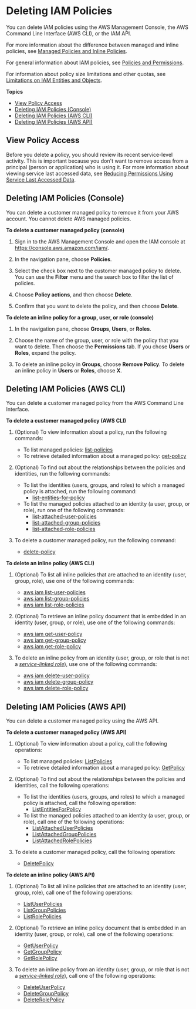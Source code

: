 # Deleting IAM Policies<a name="access_policies_manage-delete"></a>

You can delete IAM policies using the AWS Management Console, the AWS Command Line Interface \(AWS CLI\), or the IAM API\.

For more information about the difference between managed and inline policies, see [Managed Policies and Inline Policies](access_policies_managed-vs-inline.md)\. 

For general information about IAM policies, see [Policies and Permissions](access_policies.md)\.

For information about policy size limitations and other quotas, see [Limitations on IAM Entities and Objects](reference_iam-limits.md)\.

**Topics**
+ [View Policy Access](#manage-delete_prerequisites)
+ [Deleting IAM Policies \(Console\)](#delete-managed-policy)
+ [Deleting IAM Policies \(AWS CLI\)](#delete-policies-cli-api)
+ [Deleting IAM Policies \(AWS API\)](#delete-policies-api)

## View Policy Access<a name="manage-delete_prerequisites"></a>

Before you delete a policy, you should review its recent service\-level activity\. This is important because you don't want to remove access from a principal \(person or application\) who is using it\. For more information about viewing service last accessed data, see [Reducing Permissions Using Service Last Accessed Data](access_policies_access-advisor.md)\.

## Deleting IAM Policies \(Console\)<a name="delete-managed-policy"></a>

You can delete a customer managed policy to remove it from your AWS account\. You cannot delete AWS managed policies\.

**To delete a customer managed policy \(console\)**

1. Sign in to the AWS Management Console and open the IAM console at [https://console\.aws\.amazon\.com/iam/](https://console.aws.amazon.com/iam/)\.

1. In the navigation pane, choose **Policies**\.

1. Select the check box next to the customer managed policy to delete\. You can use the **Filter** menu and the search box to filter the list of policies\.

1. Choose **Policy actions**, and then choose **Delete**\.

1. Confirm that you want to delete the policy, and then choose **Delete**\.

**To delete an inline policy for a group, user, or role \(console\)**

1. In the navigation pane, choose **Groups**, **Users**, or **Roles**\.

1. Choose the name of the group, user, or role with the policy that you want to delete\. Then choose the **Permissions** tab\. If you chose **Users** or **Roles**, expand the policy\.

1. To delete an inline policy in **Groups**, choose **Remove Policy**\. To delete an inline policy in **Users** or **Roles**, choose **X**\. 

## Deleting IAM Policies \(AWS CLI\)<a name="delete-policies-cli-api"></a>

You can delete a customer managed policy from the AWS Command Line Interface\.

**To delete a customer managed policy \(AWS CLI\)**

1. \(Optional\) To view information about a policy, run the following commands:
   + To list managed policies: [list\-policies](https://docs.aws.amazon.com/cli/latest/reference/iam/list-policies.html)
   + To retrieve detailed information about a managed policy: [get\-policy](https://docs.aws.amazon.com/cli/latest/reference/iam/get-policy.html)

1. \(Optional\) To find out about the relationships between the policies and identities, run the following commands:
   + To list the identities \(users, groups, and roles\) to which a managed policy is attached, run the following command: 
     + [list\-entities\-for\-policy](https://docs.aws.amazon.com/cli/latest/reference/iam/list-entities-for-policy.html)
   + To list the managed policies attached to an identity \(a user, group, or role\), run one of the following commands:
     + [list\-attached\-user\-policies](https://docs.aws.amazon.com/cli/latest/reference/iam/list-attached-user-policies.html)
     + [list\-attached\-group\-policies](https://docs.aws.amazon.com/cli/latest/reference/iam/list-attached-group-policies.html)
     + [list\-attached\-role\-policies](https://docs.aws.amazon.com/cli/latest/reference/iam/list-attached-role-policies.html)

1. To delete a customer managed policy, run the following command:
   + [delete\-policy](https://docs.aws.amazon.com/cli/latest/reference/iam/delete-policy.html)

**To delete an inline policy \(AWS CLI\)**

1. \(Optional\) To list all inline policies that are attached to an identity \(user, group, role\), use one of the following commands:
   + [aws iam list\-user\-policies](https://docs.aws.amazon.com/cli/latest/reference/iam/list-user-policies.html)
   + [aws iam list\-group\-policies](https://docs.aws.amazon.com/cli/latest/reference/iam/list-group-policies.html)
   + [aws iam list\-role\-policies](https://docs.aws.amazon.com/cli/latest/reference/iam/list-role-policies.html)

1. \(Optional\) To retrieve an inline policy document that is embedded in an identity \(user, group, or role\), use one of the following commands:
   + [aws iam get\-user\-policy](https://docs.aws.amazon.com/cli/latest/reference/iam/get-user-policy.html)
   + [aws iam get\-group\-policy](https://docs.aws.amazon.com/cli/latest/reference/iam/get-group-policy.html)
   + [aws iam get\-role\-policy](https://docs.aws.amazon.com/cli/latest/reference/iam/get-role-policy.html)

1. To delete an inline policy from an identity \(user, group, or role that is not a *[service\-linked role](id_roles_terms-and-concepts.md#iam-term-service-linked-role)*\), use one of the following commands:
   + [aws iam delete\-user\-policy](https://docs.aws.amazon.com/cli/latest/reference/iam/delete-user-policy.html)
   + [aws iam delete\-group\-policy](https://docs.aws.amazon.com/cli/latest/reference/iam/delete-group-policy.html)
   + [aws iam delete\-role\-policy](https://docs.aws.amazon.com/cli/latest/reference/iam/delete-role-policy.html)

## Deleting IAM Policies \(AWS API\)<a name="delete-policies-api"></a>

You can delete a customer managed policy using the AWS API\.

**To delete a customer managed policy \(AWS API\)**

1. \(Optional\) To view information about a policy, call the following operations:
   + To list managed policies: [ListPolicies](https://docs.aws.amazon.com/IAM/latest/APIReference/API_ListPolicies.html)
   + To retrieve detailed information about a managed policy: [GetPolicy](https://docs.aws.amazon.com/IAM/latest/APIReference/API_GetPolicy.html)

1. \(Optional\) To find out about the relationships between the policies and identities, call the following operations:
   + To list the identities \(users, groups, and roles\) to which a managed policy is attached, call the following operation: 
     + [ListEntitiesForPolicy](https://docs.aws.amazon.com/IAM/latest/APIReference/API_ListEntitiesForPolicy.html)
   + To list the managed policies attached to an identity \(a user, group, or role\), call one of the following operations:
     + [ListAttachedUserPolicies](https://docs.aws.amazon.com/IAM/latest/APIReference/API_ListAttachedUserPolicies.html)
     + [ListAttachedGroupPolicies](https://docs.aws.amazon.com/IAM/latest/APIReference/API_ListAttachedGroupPolicies.html)
     + [ListAttachedRolePolicies](https://docs.aws.amazon.com/IAM/latest/APIReference/API_ListAttachedRolePolicies.html)

1. To delete a customer managed policy, call the following operation:
   + [DeletePolicy](https://docs.aws.amazon.com/IAM/latest/APIReference/API_DeletePolicy.html)

**To delete an inline policy \(AWS API\)**

1. \(Optional\) To list all inline policies that are attached to an identity \(user, group, role\), call one of the following operations:
   + [ListUserPolicies](https://docs.aws.amazon.com/IAM/latest/APIReference/API_ListUserPolicies.html)
   + [ListGroupPolicies](https://docs.aws.amazon.com/IAM/latest/APIReference/API_ListGroupPolicies.html)
   + [ListRolePolicies](https://docs.aws.amazon.com/IAM/latest/APIReference/API_ListRolePolicies.html)

1. \(Optional\) To retrieve an inline policy document that is embedded in an identity \(user, group, or role\), call one of the following operations:
   + [GetUserPolicy](https://docs.aws.amazon.com/IAM/latest/APIReference/API_GetUserPolicy.html)
   + [GetGroupPolicy](https://docs.aws.amazon.com/IAM/latest/APIReference/API_GetGroupPolicy.html)
   + [GetRolePolicy](https://docs.aws.amazon.com/IAM/latest/APIReference/API_GetRolePolicy.html)

1. To delete an inline policy from an identity \(user, group, or role that is not a *[service\-linked role](id_roles_terms-and-concepts.md#iam-term-service-linked-role)*\), call one of the following operations:
   + [DeleteUserPolicy](https://docs.aws.amazon.com/IAM/latest/APIReference/API_DeleteUserPolicy.html)
   + [DeleteGroupPolicy](https://docs.aws.amazon.com/IAM/latest/APIReference/API_DeleteGroupPolicy.html)
   + [DeleteRolePolicy](https://docs.aws.amazon.com/IAM/latest/APIReference/API_DeleteRolePolicy.html)
